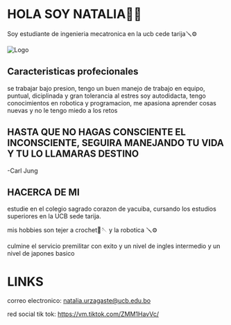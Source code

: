 # HOLA SOY NATALIA👋👋

Soy estudiante de ingenieria mecatronica en la ucb cede tarija🪛⚙️



![Logo](https://wepik.com/api/image/ai/9b609734-6ab4-4adc-85b9-fb0d9f7b9aec?thumb=1)


## Caracteristicas profecionales
se trabajar bajo presion, tengo un buen manejo de trabajo en equipo, puntual, diciplinada y gran tolerancia al estres 
soy autodidacta, tengo conocimientos en robotica y programacion, me apasiona aprender cosas nuevas y no le tengo miedo a los retos 





## HASTA QUE NO HAGAS CONSCIENTE EL INCONSCIENTE, SEGUIRA MANEJANDO TU VIDA Y TU LO LLAMARAS DESTINO
-Carl Jung




## HACERCA DE MI
estudie en el colegio sagrado corazon de yacuiba, cursando los estudios superiores en la UCB sede tarija.

mis hobbies son tejer a crochet🧶🪡 y la robotica 🪛⚙️

culmine el servicio premilitar con exito y un nivel de ingles intermedio y un nivel de japones basico






# LINKS
 
 correo electronico: natalia.urzagaste@ucb.edu.bo

 red social tik tok: https://vm.tiktok.com/ZMM1HavVc/
